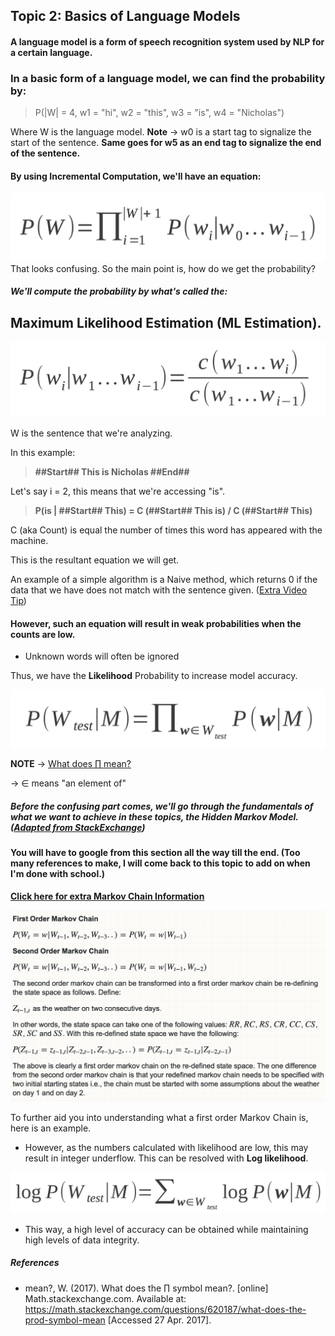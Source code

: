 ## Topic 2: Basics of Language Models

#### A language model is a form of speech recognition system used by NLP for a certain language.

### In a basic form of a language model, we can find the probability by:
> P(|W| = 4, w1 = "hi", w2 = "this", w3 = "is", w4 = "Nicholas")

Where W is the language model.
**Note** -> w0 is a start tag to signalize the start of the sentence.
**Same goes for w5 as an end tag to signalize the end of the sentence.**

#### By using Incremental Computation, we'll have an equation:
![ICEquation](/Images/2_IncrementalComputationEquation.png)
That looks confusing. So the main point is, how do we get the probability?

##### We'll compute the probability by what's called the:
## Maximum Likelihood Estimation (ML Estimation).

![Maxmimum likelihood basic equation](Images/2_MaximumLikelihoodBasicEquation.png)

W is the sentence that we're analyzing.

In this example:
> **##Start## This is Nicholas ##End##**

Let's say i = 2, this means that we're accessing "is".

> **P(is | ##Start## This) = C (##Start## This is) / C (##Start## This)**

C (aka Count) is equal the number of times this word has appeared with the machine.

This is the resultant equation we will get.

An example of a simple algorithm is a Naive method, which returns 0 if the data that we have does not match with the sentence given. ([Extra Video Tip](https://www.youtube.com/watch?v=M3uA0dSNI98&list=PLO9y7hOkmmSH7-p6que1MYbhBx74AzH7-&index=2))

#### However, such an equation will result in weak probabilities when the counts are low.
- Unknown words will often be ignored

Thus, we have the **Likelihood** Probability to increase model accuracy.

![Likelihood equation](Images/2_LikelihoodEquation.png)

**NOTE** ->  [What does ∏ mean?](https://math.stackexchange.com/questions/620187/what-does-the-prod-symbol-mea)

-> ∈ means "an element of"

##### Before the confusing part comes, we'll go through the fundamentals of what we want to achieve in these topics, the Hidden Markov Model. ([Adapted from StackExchange](https://stats.stackexchange.com/questions/2457/markov-process-about-only-depending-on-previous-state))
#### You will have to google from this section all the way till the end. (Too many references to make, I will come back to this topic to add on when I'm done with school.)

[**Click here for extra Markov Chain Information**](https://webcourse.cs.technion.ac.il/236522/Spring2008/ho/WCFiles/class08-m8.pdf)

![Hidden Markov Chains](/Images/2_MarkovChains.png)

To further aid you into understanding what a first order Markov Chain is, here is an example.


- However, as the numbers calculated with likelihood are low, this may result in integer underflow. This can be resolved with **Log likelihood**.

![Log Likelihood equation](Images/2_LogLikelihoodEquation.png)

- This way, a high level of accuracy can be obtained while maintaining high levels of data integrity.

##### References
- mean?, W. (2017). What does the $\prod$ symbol mean?. [online] Math.stackexchange.com. Available at: https://math.stackexchange.com/questions/620187/what-does-the-prod-symbol-mean [Accessed 27 Apr. 2017].
